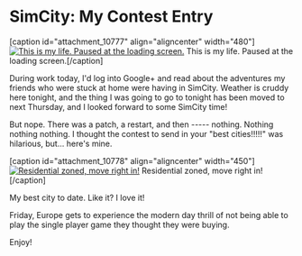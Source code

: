 # SimCity: My Contest Entry

[caption id="attachment\_10777" align="aligncenter" width="480"][![This is my life. Paused at the loading screen.](http://westkarana.com/wp-content/uploads/2013/03/SimCity-2013-03-06-18-10-05-87-480x307.jpg)](http://westkarana.com/wp-content/uploads/2013/03/SimCity-2013-03-06-18-10-05-87.jpg) This is my life. Paused at the loading screen.[/caption]

During work today, I'd log into Google+ and read about the adventures my friends who were stuck at home were having in SimCity. Weather is cruddy here tonight, and the thing I was going to go to tonight has been moved to next Thursday, and I looked forward to some SimCity time!

But nope. There was a patch, a restart, and then ----- nothing. Nothing nothing nothing. I thought the contest to send in your "best cities!!!!!" was hilarious, but... here's mine.

[caption id="attachment\_10778" align="aligncenter" width="450"][![Residential zoned, move right in!](http://westkarana.com/wp-content/uploads/2013/03/my-simcity.jpg)](http://westkarana.com/wp-content/uploads/2013/03/my-simcity.jpg) Residential zoned, move right in![/caption]

My best city to date. Like it? I love it!

Friday, Europe gets to experience the modern day thrill of not being able to play the single player game they thought they were buying.

Enjoy!

